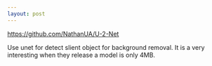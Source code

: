 ```yaml
---
layout: post
---
```


<https://github.com/NathanUA/U-2-Net>

Use unet for detect slient object for background removal.
It is a very interesting when they release a model is only 4MB.
